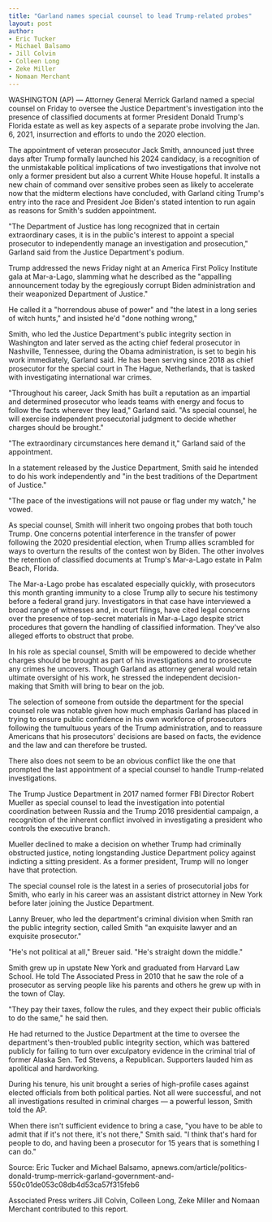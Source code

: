 ```yaml
---
title: "Garland names special counsel to lead Trump-related probes"
layout: post
author:
- Eric Tucker
- Michael Balsamo
- Jill Colvin
- Colleen Long
- Zeke Miller
- Nomaan Merchant
---
```


WASHINGTON (AP) — Attorney General Merrick Garland named a special counsel on Friday to oversee the Justice Department's investigation into the presence of classified documents at former President Donald Trump's Florida estate as well as key aspects of a separate probe involving the Jan. 6, 2021, insurrection and efforts to undo the 2020 election.

The appointment of veteran prosecutor Jack Smith, announced just three days after Trump formally launched his 2024 candidacy, is a recognition of the unmistakable political implications of two investigations that involve not only a former president but also a current White House hopeful. It installs a new chain of command over sensitive probes seen as likely to accelerate now that the midterm elections have concluded, with Garland citing Trump's entry into the race and President Joe Biden's stated intention to run again as reasons for Smith's sudden appointment.

"The Department of Justice has long recognized that in certain extraordinary cases, it is in the public's interest to appoint a special prosecutor to independently manage an investigation and prosecution," Garland said from the Justice Department's podium.

Trump addressed the news Friday night at an America First Policy Institute gala at Mar-a-Lago, slamming what he described as the "appalling announcement today by the egregiously corrupt Biden administration and their weaponized Department of Justice."

He called it a "horrendous abuse of power" and "the latest in a long series of witch hunts," and insisted he'd "done nothing wrong,"

Smith, who led the Justice Department's public integrity section in Washington and later served as the acting chief federal prosecutor in Nashville, Tennessee, during the Obama administration, is set to begin his work immediately, Garland said. He has been serving since 2018 as chief prosecutor for the special court in The Hague, Netherlands, that is tasked with investigating international war crimes.

"Throughout his career, Jack Smith has built a reputation as an impartial and determined prosecutor who leads teams with energy and focus to follow the facts wherever they lead," Garland said. "As special counsel, he will exercise independent prosecutorial judgment to decide whether charges should be brought."

"The extraordinary circumstances here demand it," Garland said of the appointment.

In a statement released by the Justice Department, Smith said he intended to do his work independently and "in the best traditions of the Department of Justice."

"The pace of the investigations will not pause or flag under my watch," he vowed.

As special counsel, Smith will inherit two ongoing probes that both touch Trump. One concerns potential interference in the transfer of power following the 2020 presidential election, when Trump allies scrambled for ways to overturn the results of the contest won by Biden. The other involves the retention of classified documents at Trump's Mar-a-Lago estate in Palm Beach, Florida.

The Mar-a-Lago probe has escalated especially quickly, with prosecutors this month granting immunity to a close Trump ally to secure his testimony before a federal grand jury. Investigators in that case have interviewed a broad range of witnesses and, in court filings, have cited legal concerns over the presence of top-secret materials in Mar-a-Lago despite strict procedures that govern the handling of classified information. They've also alleged efforts to obstruct that probe.

In his role as special counsel, Smith will be empowered to decide whether charges should be brought as part of his investigations and to prosecute any crimes he uncovers. Though Garland as attorney general would retain ultimate oversight of his work, he stressed the independent decision-making that Smith will bring to bear on the job.

The selection of someone from outside the department for the special counsel role was notable given how much emphasis Garland has placed in trying to ensure public confidence in his own workforce of prosecutors following the tumultuous years of the Trump administration, and to reassure Americans that his prosecutors' decisions are based on facts, the evidence and the law and can therefore be trusted.

There also does not seem to be an obvious conflict like the one that prompted the last appointment of a special counsel to handle Trump-related investigations.

The Trump Justice Department in 2017 named former FBI Director Robert Mueller as special counsel to lead the investigation into potential coordination between Russia and the Trump 2016 presidential campaign, a recognition of the inherent conflict involved in investigating a president who controls the executive branch.

Mueller declined to make a decision on whether Trump had criminally obstructed justice, noting longstanding Justice Department policy against indicting a sitting president. As a former president, Trump will no longer have that protection.

The special counsel role is the latest in a series of prosecutorial jobs for Smith, who early in his career was an assistant district attorney in New York before later joining the Justice Department.

Lanny Breuer, who led the department's criminal division when Smith ran the public integrity section, called Smith "an exquisite lawyer and an exquisite prosecutor."

"He's not political at all," Breuer said. "He's straight down the middle."

Smith grew up in upstate New York and graduated from Harvard Law School. He told The Associated Press in 2010 that he saw the role of a prosecutor as serving people like his parents and others he grew up with in the town of Clay.

"They pay their taxes, follow the rules, and they expect their public officials to do the same," he said then.

He had returned to the Justice Department at the time to oversee the department's then-troubled public integrity section, which was battered publicly for failing to turn over exculpatory evidence in the criminal trial of former Alaska Sen. Ted Stevens, a Republican. Supporters lauded him as apolitical and hardworking.

During his tenure, his unit brought a series of high-profile cases against elected officials from both political parties. Not all were successful, and not all investigations resulted in criminal charges — a powerful lesson, Smith told the AP.

When there isn't sufficient evidence to bring a case, "you have to be able to admit that if it's not there, it's not there," Smith said. "I think that's hard for people to do, and having been a prosecutor for 15 years that is something I can do."

Source: Eric Tucker and Michael Balsamo, apnews.com/article/politics-donald-trump-merrick-garland-government-and-550c01de053c08db4d53ca57f315feb6

Associated Press writers Jill Colvin, Colleen Long, Zeke Miller and Nomaan Merchant contributed to this report.
